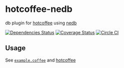 # hotcoffee-nedb
db plugin for [hotcoffee](https://github.com/kr1sp1n/hotcoffee) using [nedb](https://github.com/louischatriot/nedb)

[![Dependencies Status](https://david-dm.org/mupat/hotcoffee-nedb.svg)](https://david-dm.org/mupat/hotcoffee-nedb)
[![Coverage Status](https://coveralls.io/repos/mupat/hotcoffee-nedb/badge.svg?branch=master)](https://coveralls.io/r/mupat/hotcoffee-nedb?branch=master)
[![Circle CI](https://circleci.com/gh/mupat/hotcoffee-nedb.svg?style=svg)](https://circleci.com/gh/mupat/hotcoffee-nedb)

## Usage
See [`example.coffee`](/example.coffee) and [hotcoffee](https://github.com/kr1sp1n/hotcoffee)

